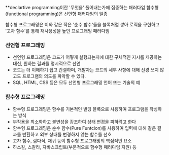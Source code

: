 **declartive programming이란 '무엇을' 풀어내는가에 집중하는 패러다임
함수형(functional programming)은 선언형 패러다임의 일종

함수형 프로그래밍은 이와 같은 작은 '순수 함수'들을 블록처럼 쌓아 로직을 구현하고 '고차 함수'를 통해  재사용성을 높인 프로그래밍 패러다임

### 선언형 프로그래밍
- 선언형 프로그래밍은 코드가 어떻게 실행되는지에 대한 구체적인 지시를 제공하는 대신, 원하는 결과를 명시적으로 선언
- 코드는 더 이해하기 쉽고 간결하며, 개발자는 코드의 세부 사항에 대해 신경 쓰지 않고도 프로그램의 의도를 파악할 수 있다.
- SQL, HTML, CSS 등은 모두 선언형 프로그래밍 언어 또는 기술의 예

### 함수형 프로그래밍
- 함수형 프로그래밍은 함수를 기본적인 빌딩 블록으로 사용하여 프로그램을 작성하는 방식
- 부작용을 최소화하고 불변성을 강조하여 상태 변경을 피하려고 한다
- 함수형 프로그래밍은 순수 함수(Pure Funtcion)를 사용하여 입력에 대해 같은 결과를 반환하고 외부 상태를 변경하지 않는 함수를 선호
- 고차 함수, 람다식, 재귀 등이 함수형 프로그래밍의 핵심적인 요소
- 하스칼, 스칼라, 자바스크립트(부분적으로 함수형 패러다임 지원) 등